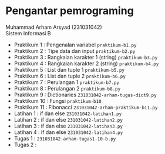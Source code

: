 <h1>Pengantar pemrograming</h1>
<div> Muhammad Arham Arsyad (231031042) </div>
<div> Sistem Informasi B </div>

* Praktikum 1 : Pengenalan variabel `praktikum-b1.py`
* Praktikum 2 : Tipe data dan input `praktikum-b2.py`
* Praktikum 3 : Rangkaian karakter 1 (string) `praktikum-b3.py`
* Praktikum 4 : Rangkaian karakter 2 (string) `praktikum-b4.py`
* Praktikum 5 : List dan tuple 1 `praktikum-b5.py`
* Praktikum 6 : List dan tuple 2 `praktikum-b6.py`
* Praktikum 7 : Perulangan 1 `praktikum-b7.py`
* Praktikum 8 : Perulangan 2 `praktikum-b8.py`
* Praktikum 9 : Dictionaries `231031042-arham-tugas-dict9.py`
* Praktikum 10 : Fungsi `praktikum-b10`
* Praktikum 11 : Fibonacci `231031042-arham-praktikum-b11.py`
* Latihan 1 : if dan else `231031042-latihan1.py`
* Latihan 2 : if dan else `231031042-latihan2.py`
* Latihan 3 : if dan else `231031042-latihan3.py`
* Latihan 4 : if dan else `231031042-latihan4.py`
* Tugas 1 :  `231031042-arham-tugas1-10-b.py`
* Tugas 2 : 
